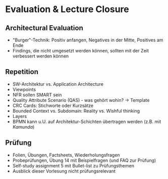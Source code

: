 # Evaluation & Lecture Closure

## Architectural Evaluation
- "Burger"-Technik: Positiv anfangen, Negatives in der Mitte, Positives am Ende
- Findings, die nicht umgesetzt werden können, sollten mit der Zeit verbessert werden können

## Repetition
- SW-Architektur vs. Application Architecture
- Viewpoints
- NFR sollen SMART sein
- Quality Attribute Scenario (QAS) - was gehört wohin? -> Template
- CRC Cards: Stichworte oder Kurzsätze
- Bounded Context vs. Subdomain: Reality vs. Wishful thinking
- Layers
- BPMN kann u.U. auf Architektur-Schichten übertragen werden (z.B. mit _Kamunda_)

## Prüfung
- Folien, Übungen, Factsheets, Wiederholungsfragen
- Probeprüfungen, Übung 14 mit Beispielfragen (und FAQ zur Prüfung)
- Self-study assignment 5 mit Bullet-list zu Prüfungsthemen
- Ausblick dieser Vorlesung nicht prüfungsrelevant